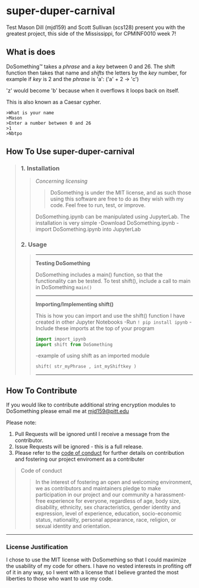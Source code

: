 # super-duper-carnival
Test Mason Dill (mjd159) and Scott Sullivan (scs128) present you with the greatest project, this side of the Mississippi, for CPMINF0010 week 7!

## What is does
DoSomething™ takes a *phrase* and a *key* between 0 and 26. The shift function then takes that name and *shifts* the letters by the *key* number, for example if *key* is 2 and the *phrase* is 'a': ('a' + 2 -> 'c')

'z' would become 'b' because when it overflows it loops back on itself.

 This is also known as a Caesar cypher.

	>What is your name
	>Mason
	>Enter a number between 0 and 26
	>1
	>Nbtpo

## How To Use super-duper-carnival
> ### 1. Installation
> > *Concerning licensing*
> > > DoSomething is under the MIT license, and as such those using this software are free to do as they wish with my code. Feel free to run, test, or improve.
> >
> > DoSomething.ipynb can be manipulated using JupyterLab. The installation is very simple
> > -Download DoSomething.ipynb
> > -import DoSomething.ipynb into JupyterLab
>
> ### 2. Usage
> > ****************
> > **Testing DoSomething**
> >
> > DoSomething includes a main() function, so that the functionality can be tested.
> > To test shift(), include a call to main in DoSomething
> > 	`main()`
> > *****************
> > **Importing/Implementing shift()**
> >
> > This is how you can import and use the shift() function I have created in other Jupyter Notebooks
> > -Run `! pip install ipynb`
> > -Include these imports at the top of your program
> > ```python
> > import import_ipynb
> > import shift from DoSomething
> > ```
> > -example of using shift as an imported module
> >
> > ```python
> > shift( str_myPhrase , int_myShiftkey )
> > ```
> > ****

## How To Contribute
If you would like to contribute additional string encryption modules to DoSomething please email me at
<mjd159@pitt.edu>

Please note:

1. Pull Requests will be ignored until I receive a message from the contributor.
2. Issue Requests will be ignored - this is a full release.
3. Please refer to the [code of conduct](https://github.com/TheFlow1324/super-duper-carnival/blob/master/code-of-conduct.md) for further details on contribution and fostering our project enviroment as a contributer

>Code of conduct
>
>>In the interest of fostering an open and welcoming environment, we as
>>contributors and maintainers pledge to make participation in our project and
>>our community a harassment-free experience for everyone, regardless of age, body
>>size, disability, ethnicity, sex characteristics, gender identity and expression,
>>level of experience, education, socio-economic status, nationality, personal
>>appearance, race, religion, or sexual identity and orientation.
********
### License Justification
I chose to use the MIT license with DoSomething so that I could maximize the usability of my code for others. I have no vested interests in profiting off of it in any way, so I went with a license that I believe granted the most liberties to those who want to use my code.
